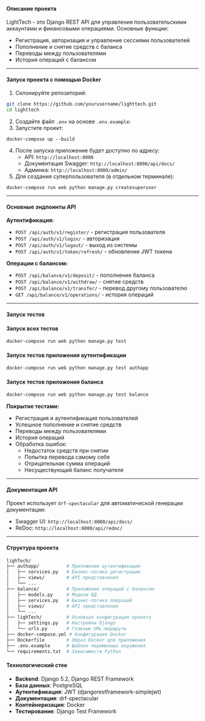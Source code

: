 #### **Описание проекта**

LightTech - это Django REST API для управления пользовательскими аккаунтами и финансовыми операциями. Основные функции:

- Регистрация, авторизация и управление сессиями пользователей
- Пополнение и снятие средств с баланса
- Переводы между пользователями
- История операций с балансом
---
#### **Запуск проекта с помощью Docker**

1. Склонируйте репозиторий:
```bash
git clone https://github.com/yourusername/lighttech.git
cd lighttech
```
2. Создайте файл `.env` на основе `.env.example`:
3. Запустите проект:
```
docker-compose up --build
```
4. После запуска приложение будет доступно по адресу:
    - API: `http://localhost:8000`
    - Документация Swagger: `http://localhost:8000/api/docs/`
    - Админка: `http://localhost:8000/admin/`
5. Для создания суперпользователя (в отдельном терминале):
```
docker-compose run web python manage.py createsuperuser
```

---
#### **Основные эндпоинты API**

**Аутентификация:**
- `POST /api/auth/v1/register/` - регистрация пользователя
- `POST /api/auth/v1/login/` - авторизация
- `POST /api/auth/v1/logout/` - выход из системы
- `POST /api/auth/v1/token/refresh/` - обновление JWT токена

**Операции с балансом:**
- `POST /api/balance/v1/deposit/` - пополнение баланса
- `POST /api/balance/v1/withdraw/` - снятие средств
- `POST /api/balance/v1/transfer/` - перевод другому пользователю
- `GET /api/balance/v1/operations/` - история операций

---
#### **Запуск тестов**

#### Запуск всех тестов
```bash
docker-compose run web python manage.py test
```

#### Запуск тестов приложения аутентификации
```bash
docker-compose run web python manage.py test authapp
```

#### Запуск тестов приложения баланса
```bash
docker-compose run web python manage.py test balance
```

**Покрытие тестами:**
- Регистрация и аутентификация пользователей
- Успешное пополнение и снятие средств
- Переводы между пользователями
- История операций
- Обработка ошибок:
    - Недостаток средств при снятии
    - Попытка перевода самому себе
    - Отрицательная сумма операций
    - Несуществующий баланс получателя
---
#### **Документация API**

Проект использует `drf-spectacular` для автоматической генерации документации:
- Swagger UI: `http://localhost:8000/api/docs/`
- ReDoc: `http://localhost:8000/api/redoc/`
---
#### **Структура проекта**
```bash
lighTech/
├── authapp/          # Приложение аутентификации
│   ├── services.py   # Бизнес-логика регистрации
│   ├── views/        # API представления
│   └── ...
├── balance/          # Приложение операций с балансом
│   ├── models.py     # Модели БД
│   ├── services.py   # Бизнес-логика операций
│   ├── views/        # API представления
│   └── ...
├── lighTech/         # Основная конфигурация проекта
│   ├── settings.py   # Настройки Django
│   └── urls.py       # Главные URL-маршруты
├── docker-compose.yml # Конфигурация Docker
├── Dockerfile        # Образ Docker для приложения
├── .env.example      # Шаблон переменных окружения
└── requirements.txt  # Зависимости Python
```
#### **Технологический стек**

- **Backend**: Django 5.2, Django REST Framework
- **База данных**: PostgreSQL
- **Аутентификация**: JWT (djangorestframework-simplejwt)
- **Документация**: drf-spectacular
- **Контейнеризация**: Docker
- **Тестирование**: Django Test Framework